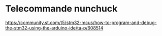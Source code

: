 # Telecommande nunchuck


https://community.st.com/t5/stm32-mcus/how-to-program-and-debug-the-stm32-using-the-arduino-ide/ta-p/608514
